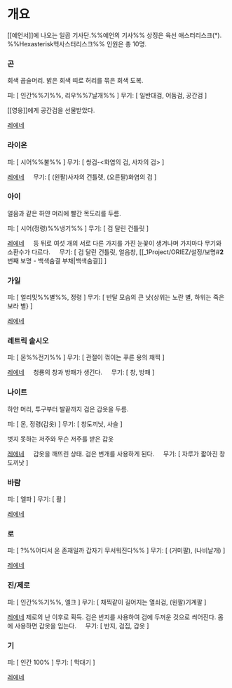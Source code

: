 # 개요
[[예언서]]에 나오는 일곱 기사단.%%예언의 기사%%
상징은 육선 애스터리스크($\ast$). %%Hexasterisk헥사스터리스크%%
인원은 총 10명.

### 곤

회색 곱슬머리. 밝은 회색 띠로 허리를 묶은 회색 도복.

피: [ 인간%%기%%, 리우%%7날개%% ]
무기: [ 일반대검, 어둠검, 공간검 ]

[[영웅]]에게 공간검을 선물받았다.

<u>레에네</u>

### 라이온

피: [ 시어%%불%% ]
무기: [ 쌍검-<화염의 검, 사자의 검> ]

<u>레에네</u>
$\quad$무기: [ (왼팔)사자의 건틀렛, (오른팔)화염의 검 ]

### 아이

얼음과 같은 하얀 머리에 빨간 목도리를 두름.

피: [ 시어(정령)%%냉기%% ]
무기: [ 검 달린 건틀릿 ]

<u>레에네</u>
$\quad$등 뒤로 여섯 개의 서로 다른 가지를 가진 눈꽃이 생겨나며 가지마다 무기와 소환수가 다르다.
$\quad$무기: [ 검 달린 건틀릿, 얼음창, [[_1Project/ORIEZ/설정/보명#**2** 번째 보명 - <span style="color ADD8E6">백색숨결</span> 부채|백색숨결]] ]

### 가일

피: [ 얼리밋%%별%%, 정령 ]
무기: [ 반달 모습의 큰 낫{상위는 노란 별, 하위는 죽은 보라 별} ]

<u>레에네</u>

### 레트릭 솔시오

피: [ 몬%%전기%% ]
무기: [ 관절이 꺾이는 푸른 용의 채찍 ]

<u>레에네</u>
$\quad$청룡의 창과 방패가 생긴다.
$\quad$무기: [ 창, 방패 ]

### 나이트

하얀 머리, 투구부터 발끝까지 검은 갑옷을 두름.

피: [ 몬, 정령(갑옷) ]
무기: [ 창도끼낫, 사슬 ]

벗지 못하는 저주와 무슨 저주를 받은 갑옷

<u>레에네</u>
$\quad$갑옷을 깨뜨린 상태. 검은 번개를 사용하게 된다.
$\quad$무기: [ 자루가 짧아진 창도끼낫 ]

### 바람

피: [ 엘파 ]
무기: [ 활 ]

<u>레에네</u>

### 로

피: [ ?%%어디서 온 존재일까 갑자기 무서워진다%% ]
무기: [ (거미팔), (나비날개) ]

<u>레에네</u>

### 진/제로

피: [ 인간%%기%%, 엘크 ]
무기: [ 채찍같이 길어지는 열쇠검, (왼팔)기계팔 ]

<u>레에네</u>
제로의 난 이후로 획득. 검은 반지를 사용하여 검에 두꺼운 것으로 씌어진다. 몸에 사용하면 갑옷을 입는다.
$\quad$무기: [ 반지, 검집, 갑옷 ]

### 기

피: [ 인간 100% ]
무기: [ 막대기 ]

<u>레에네</u>